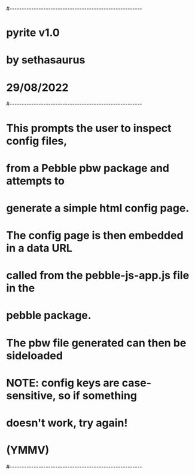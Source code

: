 #-------------------------------------------------------
# pyrite v1.0
# by sethasaurus
# 29/08/2022
#-------------------------------------------------------
#
# This prompts the user to inspect config files,
# from a Pebble pbw package and attempts to
# generate a simple html config page.
# The config page is then embedded in a data URL
# called from the pebble-js-app.js file in the
# pebble package.
# The pbw file generated can then be sideloaded
# NOTE: config keys are case-sensitive, so if something
# doesn't work, try again!
# (YMMV)
#-------------------------------------------------------
